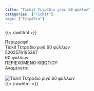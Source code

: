 ```yaml
---
title: "Tickit Τετράδιο ριγέ 60 φύλλων"
categories: ["Tickit"]
tags: ["Τετράδια"]
---
```

{{< rawhtml >}}

<div class="sload714"><div class="product"><div id="sistatika">Περιφραφή:</div><div class="alltext">Tickit Τετράδιο ριγέ 60 φύλλων</div><div id="barcode"><div id="barimage1"></div><span id="bartext">5202576165367</span></div><div id="varos"><div id="temimg"></div><span id="varostext">60 φύλλων</span></div><div id="kivotio">ΠΕΡΙΕΧΟΜΕΝΟ ΚΙΒΩΤΙΟΥ:<br>Αναμένεται</div><br><div class="pimg"><img alt="Tickit Τετράδιο ριγέ 60 φύλλων" title="Tickit Τετράδιο ριγέ 60 φύλλων" src="/media/images/tickit-tetradio-rige-60-fyllwn.jpg"></div></div></div>
{{< /rawhtml >}}


